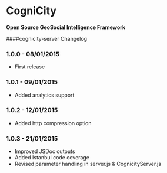 CogniCity
===========
**Open Source GeoSocial Intelligence Framework**

####cognicity-server Changelog

### 1.0.0 - 08/01/2015
* First release

### 1.0.1 - 09/01/2015
* Added analytics support

### 1.0.2 - 12/01/2015
* Added http compression option

### 1.0.3 - 21/01/2015
* Improved JSDoc outputs
* Added Istanbul code coverage
* Revised parameter handling in server.js & CognicityServer.js
